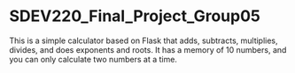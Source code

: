 # SDEV220_Final_Project_Group05

This is a simple calculator based on Flask that adds, subtracts, multiplies,
divides, and does exponents and roots. It has a memory of 10 numbers, and 
you can only calculate two numbers at a time.
